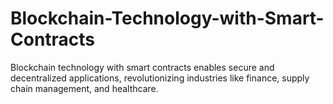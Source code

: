 # Blockchain-Technology-with-Smart-Contracts
 Blockchain technology with smart contracts enables secure and decentralized applications, revolutionizing industries like finance, supply chain management, and healthcare.

